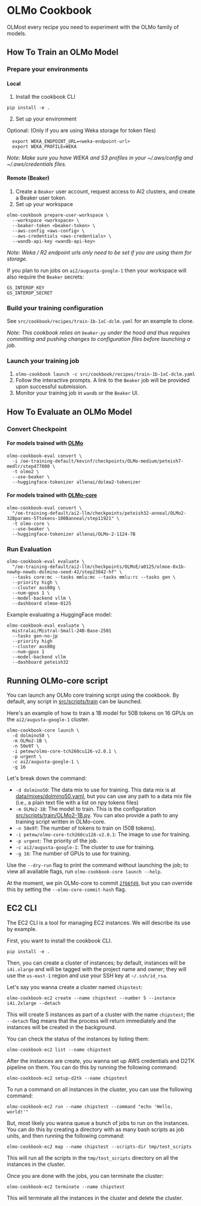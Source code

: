 # OLMo Cookbook

OLMost every recipe you need to experiment with the OLMo family of models.

## How To Train an OLMo Model

### Prepare your environments

#### Local
1) Install the cookbook CLI

```shell
pip install -e .
```

2) Set up your environment

Optional: (Only if you are using Weka storage for token files)
```shell
  export WEKA_ENDPOINT_URL=<weka-endpoint-url>
  export WEKA_PROFILE=WEKA
```
*Note: Make sure you have WEKA and S3 profiles in your ~/.aws/config and ~/.aws/credentials files.*

#### Remote (Beaker)

1) Create a `Beaker` user account, request access to AI2 clusters, and create a Beaker user token.
2) Set up your workspace

```shell
olmo-cookbook prepare-user-workspace \
  --workspace <workspace> \
  --beaker-token <beaker-token> \
  --aws-config <aws-config> \
  --aws-credentials <aws-credentials> \
  --wandb-api-key <wandb-api-key>
```
*Note: Weka / R2 endpoint urls only need to be set if you are using them for storage.*

If you plan to run jobs on `ai2/augusta-google-1` then your workspace will also require the `Beaker` secrets:
```
GS_INTEROP_KEY
GS_INTEROP_SECRET
```

### Build your training configuration

See `src/cookbook/recipes/train-1b-1xC-dclm.yaml` for an example to clone.

*Note: This cookbook relies on `beaker-py` under the hood and thus requires committing and pushing changes to configuration files before launching a job.*

### Launch your training job

1) `olmo-cookbook launch -c src/cookbook/recipes/train-1b-1xC-dclm.yaml`
2) Follow the interactive prompts. A link to the `Beaker` job will be provided upon successful submission.
3) Monitor your training job in `wandb` or the `Beaker` UI.

## How To Evaluate an OLMo Model

### Convert Checkpoint

#### For models trained with [OLMo](https://github.com/allenai/olmo)

```shell
olmo-cookbook-eval convert \
  -i /oe-training-default/kevinf/checkpoints/OLMo-medium/peteish7-medlr/step477000 \
  -t olmo2 \
  --use-beaker \
  --huggingface-tokenizer allenai/dolma2-tokenizer
```

#### For models trained with [OLMo-core](https://github.com/allenai/olmo-core)

```shell
olmo-cookbook-eval convert \
  "/oe-training-default/ai2-llm/checkpoints/peteish32-anneal/OLMo2-32Bparams-5Ttokens-100Banneal/step11921" \
  -t olmo-core \
  --use-beaker \
  --huggingface-tokenizer allenai/OLMo-2-1124-7B
```

### Run Evaluation

```shell
olmo-cookbook-eval evaluate \
  "/oe-training-default/ai2-llm/checkpoints/OLMoE/a0125/olmoe-8x1b-newhp-newds-dolmino-seed-42/step23842-hf" \
  --tasks core:mc --tasks mmlu:mc --tasks mmlu:rc --tasks gen \
  --priority high \
  --cluster aus80g \
  --num-gpus 1 \
  --model-backend vllm \
  --dashboard olmoe-0125
```

Example evaluating a HuggingFace model:

```shell
olmo-cookbook-eval evaluate \
  mistralai/Mistral-Small-24B-Base-2501
  --tasks gen-no-jp
  --priority high
  --cluster aus80g
  --num-gpus 1
  --model-backend vllm
  --dashboard peteish32
```

## Running OLMo-core script

You can launch any OLMo core training script using the cookbook.
By default, any script in [src/scripts/train](https://github.com/allenai/OLMo-core/tree/main/src/scripts/train) can be launched.

Here's an example of how to train a 1B model for 50B tokens on 16 GPUs on the `ai2/augusta-google-1` cluster.

```shell
olmo-cookbook-core launch \
  -d dolmino50 \
  -m OLMo2-1B \
  -n 50e9T \
  -i petew/olmo-core-tch260cu126-v2.0.1 \
  -p urgent \
  -c ai2/augusta-google-1 \
  -g 16
```

Let's break down the command:

- `-d dolmino50`: The data mix to use for training. This data mix is at [data/mixes/dolmino50.yaml](src/cookbook/data/mixes), but you can use any path to a data mix file (i.e., a plain text file with a list on npy tokens files)
- `-m OLMo2-1B`: The model to train. This is the configuration [src/scripts/train/OLMo2-1B.py](https://github.com/allenai/OLMo-core/blob/main/src/scripts/train/OLMo2-1B.py). You can also provide a path to any training script written in OLMo-core.
- `-n 50e9T`: The number of tokens to train on (50B tokens).
- `-i petew/olmo-core-tch260cu126-v2.0.1`: The image to use for training.
- `-p urgent`: The priority of the job.
- `-c ai2/augusta-google-1`: The cluster to use for training.
- `-g 16`: The number of GPUs to use for training.

Use the `--dry-run` flag to print the command without launching the job; to view all available flags, run `olmo-cookbook-core launch --help`.

At the moment, we pin OLMo-core to commit [`2f66fd9`](https://github.com/allenai/OLMo-core/tree/2f66fd95c17c9779be9930f8fb80803293c2dc30), but you can override this by setting the `--olmo-core-commit-hash` flag.


## EC2 CLI

The EC2 CLI is a tool for managing EC2 instances. We will describe its use by example.

First, you want to install the cookbook CLI.

```shell
pip install -e .
```

Then, you can create a cluster of instances; by default, instances will be `i4i.xlarge` and will be tagged with the project name and owner; they will use the `us-east-1` region and use your SSH key at `~/.ssh/id_rsa`.

Let's say you wanna create a cluster named `chipstest`:

```shell
olmo-cookbook-ec2 create --name chipstest --number 5 --instance i4i.2xlarge --detach
```

This will create 5 instances as part of a cluster with the name `chipstest`; the `--detach` flag means that the
process will return immediately and the instances will be created in the background.

You can check the status of the instances by listing them:

```shell
olmo-cookbook-ec2 list --name chipstest
```

After the instances are create, you wanna set up AWS credentials and D2TK pipeline on them. You can do this by running the following command:

```shell
olmo-cookbook-ec2 setup-d2tk --name chipstest
```

To run a command on all instances in the cluster, you can use the following command:

```shell
olmo-cookbook-ec2 run --name chipstest --command "echo 'Hello, world!'"
```

But, most likely you wanna queue a bunch of jobs to run on the instances. You can do this by creating a directory with as many bash scripts as job units, and then running the following command:

```shell
olmo-cookbook-ec2 map --name chipstest --scripts-dir tmp/test_scripts
```

This will run all the scripts in the `tmp/test_scripts` directory on all the instances in the cluster.

Once you are done with the jobs, you can terminate the cluster:

```shell
olmo-cookbook-ec2 terminate --name chipstest
```

This will terminate all the instances in the cluster and delete the cluster.
